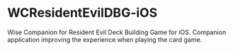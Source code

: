 # WCResidentEvilDBG-iOS
Wise Companion for Resident Evil Deck Building Game for iOS. Companion application improving the experience when playing the card game.
